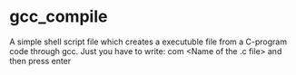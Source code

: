 # gcc_compile
A simple shell script file which creates a executuble file from a C-program code through gcc.
Just you have to write:  com <Name of the .c file> and then press enter
